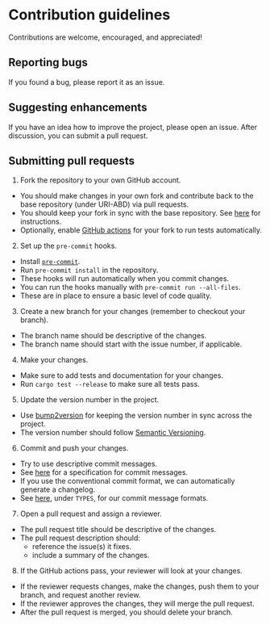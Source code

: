 # Contribution guidelines

Contributions are welcome, encouraged, and appreciated!

## Reporting bugs

If you found a bug, please report it as an issue.

## Suggesting enhancements

If you have an idea how to improve the project, please open an issue.
After discussion, you can submit a pull request.

## Submitting pull requests

1. Fork the repository to your own GitHub account.
  - You should make changes in your own fork and contribute back to the base repository (under URI-ABD) via pull requests.
  - You should keep your fork in sync with the base repository. See [here](https://help.github.com/articles/syncing-a-fork/) for instructions.
  - Optionally, enable [GitHub actions](https://docs.github.com/en/repositories/managing-your-repositorys-settings-and-features/enabling-features-for-your-repository/managing-github-actions-settings-for-a-repository) for your fork to run tests automatically.
2. Set up the `pre-commit` hooks.
  - Install [`pre-commit`](https://pre-commit.com/#install).
  - Run `pre-commit install` in the repository.
  - These hooks will run automatically when you commit changes.
  - You can run the hooks manually with `pre-commit run --all-files`.
  - These are in place to ensure a basic level of code quality.
3. Create a new branch for your changes (remember to checkout your branch).
  - The branch name should be descriptive of the changes.
  - The branch name should start with the issue number, if applicable.
4. Make your changes.
  - Make sure to add tests and documentation for your changes.
  - Run `cargo test --release` to make sure all tests pass.
5. Update the version number in the project.
  - Use [bump2version](https://github.com/c4urself/bump2version) for keeping the version number in sync across the project.
  - The version number should follow [Semantic Versioning](https://semver.org/).
6. Commit and push your changes.
  - Try to use descriptive commit messages.
  - See [here](https://www.conventionalcommits.org/en/v1.0.0/) for a specification for commit messages.
  - If you use the conventional commit format, we can automatically generate a changelog.
  - See [here](.hooks/commit-msg), under `TYPES`, for our commit message formats.
7. Open a pull request and assign a reviewer.
  - The pull request title should be descriptive of the changes.
  - The pull request description should:
    - reference the issue(s) it fixes.
    - include a summary of the changes.
8. If the GitHub actions pass, your reviewer will look at your changes.
  - If the reviewer requests changes, make the changes, push them to your branch, and request another review.
  - If the reviewer approves the changes, they will merge the pull request.
  - After the pull request is merged, you should delete your branch.
